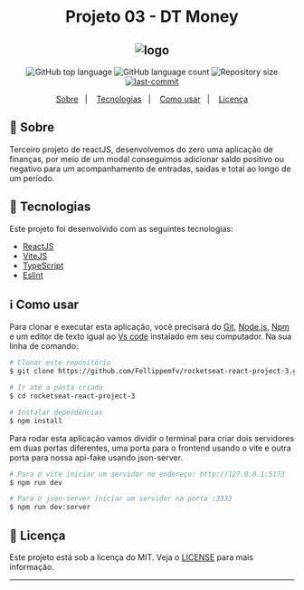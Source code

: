<h1 align="center"> Projeto 03 - DT Money</h1>

<h2 align="center">
  <img alt="logo" title="logo" src="https://user-images.githubusercontent.com/67835741/197372851-18fd8b8b-33af-48f1-97bc-6b3a1e2b2f78.png" />
</h2>

<p align="center">
  <img alt="GitHub top language" src="https://img.shields.io/github/languages/top/Fellippemfv/rocketseat-react-project-3">

  <img alt="GitHub language count" src="https://img.shields.io/github/languages/count/Fellippemfv/rocketseat-react-project-3?color=red">

  <img alt="Repository size" src="https://img.shields.io/github/repo-size/Fellippemfv/rocketseat-react-project-3?color=yellow">
  
  <a href="https://github.com/Fellippemfv/rocketseat-react-project-3/commits/master">
  	<img alt="last-commit" src="https://img.shields.io/github/last-commit/Fellippemfv/rocketseat-react-project-3">
  </a>
</p>

<p align="center">
  <a href="#round_pushpin-sobre">Sobre</a>&nbsp;&nbsp;&nbsp;|&nbsp;&nbsp;&nbsp;
  <a href="#rocket-tecnologias">Tecnologias</a>&nbsp;&nbsp;&nbsp;|&nbsp;&nbsp;&nbsp;
  <a href="#information_source-como-usar">Como usar</a>&nbsp;&nbsp;&nbsp;|&nbsp;&nbsp;&nbsp;
  <a href="#memo-licença">Licença</a>
</p>

## :round_pushpin: Sobre

 Terceiro projeto de reactJS, desenvolvemos do zero uma aplicação de finanças, por meio de um modal conseguimos adicionar saldo positivo ou negativo para um acompanhamento de entradas, saidas e total ao longo de um período.

## :rocket: Tecnologias

Este projeto foi desenvolvido com as seguintes tecnologias:

-  [ReactJS](https://pt-br.reactjs.org)
-  [ViteJS](https://vitejs.dev)
-  [TypeScript](https://www.typescriptlang.org)
-  [Eslint](https://eslint.org)

## :information_source: Como usar

Para clonar e executar esta aplicação, você precisará do [Git](https://git-scm.com), [Node.js](https://nodejs.org/en/), [Npm](https://www.npmjs.com/) e um editor de texto igual ao [Vs code](https://code.visualstudio.com/) instalado em seu computador. Na sua linha de comando:

```bash
# Clonar este repositório
$ git clone https://github.com/Fellippemfv/rocketseat-react-project-3.git

# Ir até a pasta criada
$ cd rocketseat-react-project-3

# Instalar dependências
$ npm install
```
Para rodar esta aplicação vamos dividir o terminal para criar dois servidores em duas portas diferentes, uma porta para o frontend usando o vite e outra porta para nossa api-fake usando json-server.

```bash
# Para o vite iniciar um servidor no endereço: http://127.0.0.1:5173
$ npm run dev

# Para o json-server iniciar um servidor na porta :3333
$ npm run dev:server
```
## :memo: Licença
Este projeto está sob a licença do MIT. Veja o [LICENSE](https://github.com/Fellippemfv/rocketseat-react-project-3/blob/master/LICENSE.md) para mais informação.

---